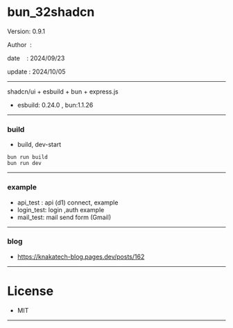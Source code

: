﻿# bun_32shadcn

 Version: 0.9.1

 Author  :

 date    : 2024/09/23 

 update : 2024/10/05  

***

shadcn/ui + esbuild + bun + express.js

* esbuild: 0.24.0 , bun:1.1.26

***
### build

* build, dev-start

```
bun run build
bun run dev
```

***
### example

* api_test : api (d1) connect,  example
* login_test:  login ,auth example
* mail_test: mail send form (Gmail)

***
### blog

* https://knakatech-blog.pages.dev/posts/162

***
# License

* MIT

***

